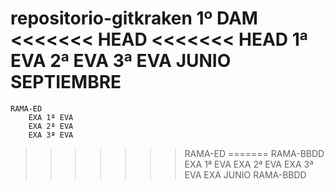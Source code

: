 repositorio-gitkraken
1º DAM
<<<<<<< HEAD
<<<<<<< HEAD
1ª EVA
2ª EVA
3ª EVA
JUNIO
SEPTIEMBRE
=======
    RAMA-ED
        EXA 1ª EVA
        EXA 2ª EVA
        EXA 3ª EVA
>>>>>>> RAMA-ED
=======
RAMA-BBDD
    EXA 1ª EVA
    EXA 2ª EVA
    EXA 3ª EVA
    EXA JUNIO
>>>>>>> RAMA-BBDD
